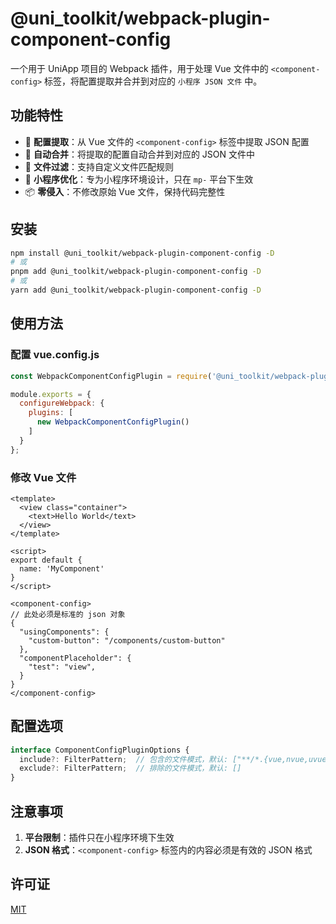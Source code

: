 # @uni_toolkit/webpack-plugin-component-config

一个用于 UniApp 项目的 Webpack 插件，用于处理 Vue 文件中的 `<component-config>` 标签，将配置提取并合并到对应的 `小程序 JSON 文件` 中。

## 功能特性

- 🎯 **配置提取**：从 Vue 文件的 `<component-config>` 标签中提取 JSON 配置
- 🔄 **自动合并**：将提取的配置自动合并到对应的 JSON 文件中
- 🎨 **文件过滤**：支持自定义文件匹配规则
- 🚀 **小程序优化**：专为小程序环境设计，只在 `mp-` 平台下生效
- 📦 **零侵入**：不修改原始 Vue 文件，保持代码完整性

## 安装

```bash
npm install @uni_toolkit/webpack-plugin-component-config -D
# 或
pnpm add @uni_toolkit/webpack-plugin-component-config -D
# 或
yarn add @uni_toolkit/webpack-plugin-component-config -D
```

## 使用方法

### 配置 vue.config.js

```javascript
const WebpackComponentConfigPlugin = require('@uni_toolkit/webpack-plugin-component-config').default;

module.exports = {
  configureWebpack: {
    plugins: [
      new WebpackComponentConfigPlugin()
    ]
  }
};
```

### 修改 Vue 文件

```vue
<template>
  <view class="container">
    <text>Hello World</text>
  </view>
</template>

<script>
export default {
  name: 'MyComponent'
}
</script>

<component-config>
// 此处必须是标准的 json 对象  
{
  "usingComponents": {
    "custom-button": "/components/custom-button"
  },
  "componentPlaceholder": {  
    "test": "view",  
  }  
}
</component-config>
```

## 配置选项

```typescript
interface ComponentConfigPluginOptions {
  include?: FilterPattern;  // 包含的文件模式，默认: ["**/*.{vue,nvue,uvue}"]
  exclude?: FilterPattern;  // 排除的文件模式，默认: []
}
```

## 注意事项

1. **平台限制**：插件只在小程序环境下生效
2. **JSON 格式**：`<component-config>` 标签内的内容必须是有效的 JSON 格式

## 许可证

[MIT](/LICENSE)
